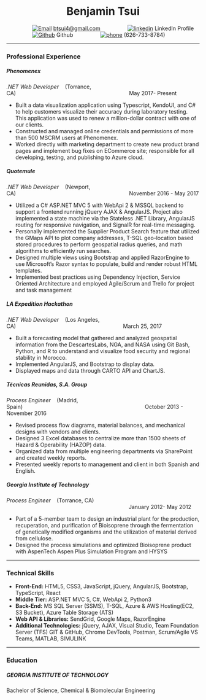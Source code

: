 <h1 align="center"> Benjamin Tsui </h1>

&nbsp;&nbsp;&nbsp;&nbsp;&nbsp;&nbsp;&nbsp;&nbsp;&nbsp;&nbsp;&nbsp;&nbsp;&nbsp;&nbsp;&nbsp;&nbsp;
[![Email][8]][7] btsui4@gmail.com &nbsp;&nbsp;&nbsp;&nbsp;&nbsp;&nbsp;&nbsp;&nbsp;&nbsp;&nbsp;&nbsp;&nbsp;&nbsp;&nbsp;&nbsp;&nbsp;
[![linkedin][2]][1] LinkedIn Profile
&nbsp;&nbsp;&nbsp;&nbsp;&nbsp;&nbsp;&nbsp;&nbsp;&nbsp;&nbsp;&nbsp;&nbsp;&nbsp;&nbsp;&nbsp;&nbsp;
[![Github][4]][3] Github
&nbsp;&nbsp;&nbsp;&nbsp;&nbsp;&nbsp;&nbsp;&nbsp;&nbsp;&nbsp;&nbsp;&nbsp;&nbsp;&nbsp;&nbsp;&nbsp;
[![phone][5]][6] (626-733-8784)

___
### **Professional Experience**
##### Phenomenex
 *.NET Web Developer*  &nbsp;&nbsp;&nbsp;(Torrance, CA)&nbsp;&nbsp;&nbsp;&nbsp;&nbsp;&nbsp;&nbsp;&nbsp;&nbsp;&nbsp;&nbsp;&nbsp;&nbsp;&nbsp;&nbsp;&nbsp;&nbsp;&nbsp;&nbsp;&nbsp;&nbsp;&nbsp;&nbsp;&nbsp;&nbsp;&nbsp;&nbsp;&nbsp;&nbsp;&nbsp;&nbsp;&nbsp;&nbsp;&nbsp;&nbsp;&nbsp;&nbsp;&nbsp;&nbsp;&nbsp;&nbsp;&nbsp;&nbsp;&nbsp;&nbsp;&nbsp;&nbsp;&nbsp;&nbsp;&nbsp;&nbsp;&nbsp;&nbsp;&nbsp;&nbsp;&nbsp;&nbsp;&nbsp;&nbsp;&nbsp;&nbsp;&nbsp;&nbsp;&nbsp;&nbsp;&nbsp;&nbsp;&nbsp;&nbsp;&nbsp;&nbsp;&nbsp;&nbsp;&nbsp;&nbsp;May 2017- Present
 - Built a data visualization application using Typescript, KendoUI, and C# to help customers visualize their accuracy during laboratory testing. This application was used to renew a million-dollar contract with one of our clients.
 - Constructed and managed online credentials and permissions of more than 500 MSCRM users at Phenomenex.
 - Worked directly with marketing department to create new product brand pages and implement bug fixes on ECommerce site; responsible for all developing, testing, and publishing to Azure cloud.

##### Quotemule

 *.NET Web Developer*  &nbsp;&nbsp;&nbsp;(Newport, CA)&nbsp;&nbsp;&nbsp;&nbsp;&nbsp;&nbsp;&nbsp;&nbsp;&nbsp;&nbsp;&nbsp;&nbsp;&nbsp;&nbsp;&nbsp;&nbsp;&nbsp;&nbsp;&nbsp;&nbsp;&nbsp;&nbsp;&nbsp;&nbsp;&nbsp;&nbsp;&nbsp;&nbsp;&nbsp;&nbsp;&nbsp;&nbsp;&nbsp;&nbsp;&nbsp;&nbsp;&nbsp;&nbsp;&nbsp;&nbsp;&nbsp;&nbsp;&nbsp;&nbsp;&nbsp;&nbsp;&nbsp;&nbsp;&nbsp;&nbsp;&nbsp;&nbsp;&nbsp;&nbsp;&nbsp;&nbsp;&nbsp;&nbsp;&nbsp;&nbsp;&nbsp;&nbsp;&nbsp;&nbsp;&nbsp;&nbsp;&nbsp;&nbsp;&nbsp;&nbsp;&nbsp;&nbsp;&nbsp;&nbsp;&nbsp;November 2016 - May 2017
 - Utilized a C# ASP.NET MVC 5 with WebApi 2 & MSSQL backend to support a frontend running jQuery AJAX & AngularJS. Project also implemented a state machine via the Stateless .NET Library, AngularJS routing for responsive navigation, and SignalR for real-time messaging.
 - Personally implemented the Supplier Product Search feature that utilized the GMaps API to plot company addresses, T-SQL geo-location based stored procedures to perform geospatial radius queries, and math algorithms to efficiently run searches.
 - Designed multiple views using Bootstrap and applied RazorEngine to use Microsoft’s Razor syntax to populate, build and render robust HTML templates. 
 - Implemented best practices using Dependency Injection, Service Oriented Architecture and employed Agile/Scrum and Trello for project and task management

 ##### LA Expedition Hackathon

 *.NET Web Developer*  &nbsp;&nbsp;&nbsp;(Los Angeles, CA)&nbsp;&nbsp;&nbsp;&nbsp;&nbsp;&nbsp;&nbsp;&nbsp;&nbsp;&nbsp;&nbsp;&nbsp;&nbsp;&nbsp;&nbsp;&nbsp;&nbsp;&nbsp;&nbsp;&nbsp;&nbsp;&nbsp;&nbsp;&nbsp;&nbsp;&nbsp;&nbsp;&nbsp;&nbsp;&nbsp;&nbsp;&nbsp;&nbsp;&nbsp;&nbsp;&nbsp;&nbsp;&nbsp;&nbsp;&nbsp;&nbsp;&nbsp;&nbsp;&nbsp;&nbsp;&nbsp;&nbsp;&nbsp;&nbsp;&nbsp;&nbsp;&nbsp;&nbsp;&nbsp;&nbsp;&nbsp;&nbsp;&nbsp;&nbsp;&nbsp;&nbsp;&nbsp;&nbsp;&nbsp;&nbsp;&nbsp;&nbsp;&nbsp;&nbsp;&nbsp;&nbsp;March 25, 2017
- Built a forecasting model that gathered and analyzed geospatial information from the DescartesLabs, NGA, and NASA using Git Bash, Python, and R to understand and visualize food security and regional stability in Morocco.
- Implemented AngularJS, and Bootstrap to display data.
- Displayed maps and data through CARTO API and ChartJS. 

##### Técnicas Reunidas, S.A. Group

 *Process Engineer*  &nbsp;&nbsp;&nbsp;(Madrid, Spain)&nbsp;&nbsp;&nbsp;&nbsp;&nbsp;&nbsp;&nbsp;&nbsp;&nbsp;&nbsp;&nbsp;&nbsp;&nbsp;&nbsp;&nbsp;&nbsp;&nbsp;&nbsp;&nbsp;&nbsp;&nbsp;&nbsp;&nbsp;&nbsp;&nbsp;&nbsp;&nbsp;&nbsp;&nbsp;&nbsp;&nbsp;&nbsp;&nbsp;&nbsp;&nbsp;&nbsp;&nbsp;&nbsp;&nbsp;&nbsp;&nbsp;&nbsp;&nbsp;&nbsp;&nbsp;&nbsp;&nbsp;&nbsp;&nbsp;&nbsp;&nbsp;&nbsp;&nbsp;&nbsp;&nbsp;&nbsp;&nbsp;&nbsp;&nbsp;&nbsp;&nbsp;&nbsp;&nbsp;&nbsp;&nbsp;&nbsp;&nbsp;&nbsp;&nbsp;&nbsp;&nbsp;&nbsp;&nbsp;&nbsp;&nbsp;&nbsp;&nbsp;&nbsp;&nbsp;&nbsp;&nbsp;October 2013 - November 2016
- Revised process flow diagrams, material balances, and mechanical designs with vendors and clients.
- Designed 3 Excel databases to centralize more than 1500 sheets of Hazard & Operability (HAZOP) data.
- Organized data from multiple engineering departments via SharePoint and created weekly reports. 
- Presented weekly reports to management and client in both Spanish and English.

##### Georgia Institute of Technology
 *Process Engineer*  &nbsp;&nbsp;&nbsp;(Torrance, CA) &nbsp;&nbsp;&nbsp;&nbsp;&nbsp;&nbsp;&nbsp;&nbsp;&nbsp;&nbsp;&nbsp;&nbsp;&nbsp;&nbsp;&nbsp;&nbsp;&nbsp;&nbsp;&nbsp;&nbsp;&nbsp;&nbsp;&nbsp;&nbsp;&nbsp;&nbsp;&nbsp;&nbsp;&nbsp;&nbsp;&nbsp;&nbsp;&nbsp;&nbsp;&nbsp;&nbsp;&nbsp;&nbsp;&nbsp;&nbsp;&nbsp;&nbsp;&nbsp;&nbsp;&nbsp;&nbsp;&nbsp;&nbsp;&nbsp;&nbsp;&nbsp;&nbsp;&nbsp;&nbsp;&nbsp;&nbsp;&nbsp;&nbsp;&nbsp;&nbsp;&nbsp;&nbsp;&nbsp;&nbsp;&nbsp;&nbsp;&nbsp;&nbsp;&nbsp;&nbsp;&nbsp;&nbsp;&nbsp;&nbsp;&nbsp;&nbsp;&nbsp;&nbsp;&nbsp;&nbsp;&nbsp;January 2012- May 2012
 - Part of a 5-member team to design an industrial plant for the production, recuperation, and purification of Bioisoprene through the fermentation of genetically modified organisms and the utilization of material derived from cellulose. 
 - Designed the process simulations and optimized Bioisoprene product with AspenTech Aspen Plus Simulation Program and HYSYS
___

### **Technical Skills**
- **Front-End:** HTML5, CSS3, JavaScript, jQuery, AngularJS, Bootstrap, TypeScript, React
- **Middle Tier:** ASP.NET MVC 5, C#, WebApi 2, Python3
- **Back-End:** MS SQL Server (SSMS), T-SQL, Azure & AWS Hosting(EC2, S3 Bucket), Azure Table Storage (ATS) 
- **Web API & Libraries:** SendGrid, Google Maps, RazorEngine
- **Additional Technologies:** jQuery, AJAX, Visual Studio, Team Foundation Server (TFS) GIT & GitHub, Chrome DevTools, Postman, Scrum/Agile VS Teams, MATLAB, SIMULINK

___
### **Education**
##### GEORGIA INSTITUTE OF TECHNOLOGY
Bachelor of Science, Chemical & Biomolecular Engineering

  [1]: https://www.linkedin.com/in/benjamin-tsui-2b878436
  [2]: https://png.icons8.com/metro/20/000000/linkedin.png
  [3]: https://github.com/btsui3
  [4]: https://png.icons8.com/metro/20/000000/github.png 
  [5]: https://png.icons8.com/metro/20/000000/phone.png
  [6]: href="#">
  [7]: mailto:btsui4@gmail.com
  [8]: https://png.icons8.com/metro/20/000000/new-post.png
